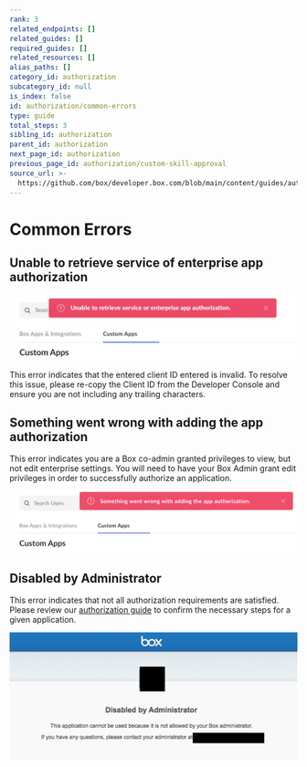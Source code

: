 ```yaml
---
rank: 3
related_endpoints: []
related_guides: []
required_guides: []
related_resources: []
alias_paths: []
category_id: authorization
subcategory_id: null
is_index: false
id: authorization/common-errors
type: guide
total_steps: 3
sibling_id: authorization
parent_id: authorization
next_page_id: authorization
previous_page_id: authorization/custom-skill-approval
source_url: >-
  https://github.com/box/developer.box.com/blob/main/content/guides/authorization/common-errors.md
---
```

# Common Errors

## Unable to retrieve service of enterprise app authorization

<ImageFrame border>

![Unable to retreive error](images/unable_to_retreive.png)

</ImageFrame>

<!--alex ignore invalid-->

This error indicates that the entered client ID entered is invalid.
To resolve this issue, please re-copy the Client ID from the Developer Console
and ensure you are not including any trailing characters.

## Something went wrong with adding the app authorization

This error indicates you are a Box co-admin granted privileges to view, but not
edit enterprise settings. You will need to have your Box Admin grant edit
privileges in order to successfully authorize an application.

<ImageFrame border>

![Something went wrong error](images/something_went_wrong.png)

</ImageFrame>

<!--alex ignore -->

## Disabled by Administrator
<!--alex enable-->

This error indicates that not all authorization requirements are satisfied.
Please review our [authorization guide][ag] to confirm the necessary steps for
a given application.

<ImageFrame border>

![Admin error](images/admin_error.png)

</ImageFrame>

[ag]: g://authorization